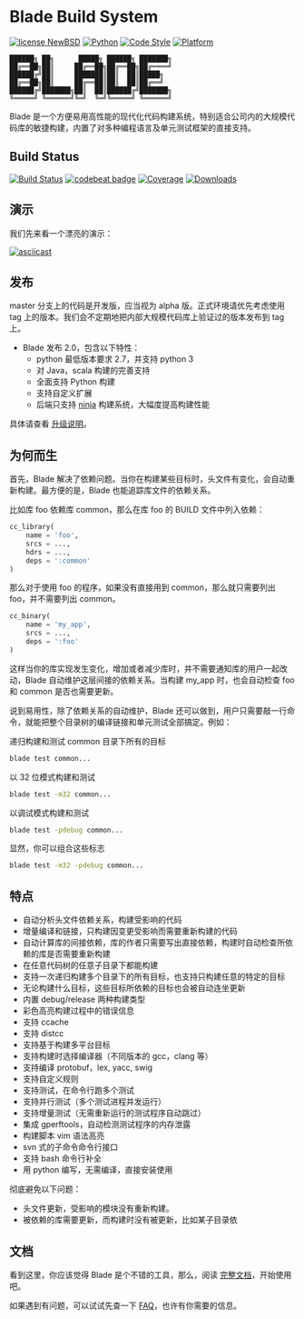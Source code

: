 # Blade Build System

[![license NewBSD](https://img.shields.io/badge/License-NewBSD-yellow.svg)](COPYING)
[![Python](https://img.shields.io/badge/language-python2,3-blue.svg)](https://www.python.org/)
[![Code Style](https://img.shields.io/badge/code%20style-google-blue.svg)](https://google.github.io/styleguide/pyguide.html)
[![Platform](https://img.shields.io/badge/platform-linux%20%7C%20macos-lightgrey.svg)](doc/zh_CN/prerequisites.md)

```text
██████╗ ██╗      █████╗ ██████╗ ███████╗
██╔══██╗██║     ██╔══██╗██╔══██╗██╔════╝
██████╔╝██║     ███████║██║  ██║█████╗
██╔══██╗██║     ██╔══██║██║  ██║██╔══╝
██████╔╝███████╗██║  ██║██████╔╝███████╗
╚═════╝ ╚══════╝╚═╝  ╚═╝╚═════╝ ╚══════╝
```

Blade 是一个方便易用高性能的现代化代码构建系统，特别适合公司内的大规模代码库的敏捷构建，内置了对多种编程语言及单元测试框架的直接支持。

## Build Status

[![Build Status](https://travis-ci.org/chen3feng/blade-build.svg?branch=master)](https://travis-ci.org/chen3feng/blade-build)
[![codebeat badge](https://codebeat.co/badges/e0d861b7-47cc-4023-9784-7d54246a3576)](https://codebeat.co/projects/github-com-chen3feng-blade-build-master)
[![Coverage](https://coveralls.io/repos/chen3feng/blade-build/badge.svg?branch=master)](https://coveralls.io/github/chen3feng/blade-build)
[![Downloads](https://img.shields.io/github/downloads/chen3feng/blade-build/total.svg)](https://github.com/chen3feng/blade-build/releases)

## 演示

我们先来看一个漂亮的演示：

[![asciicast](https://asciinema.org/a/o9uQ2uia4OVqghXUid7XSNjv1.svg)](https://asciinema.org/a/o9uQ2uia4OVqghXUid7XSNjv1)

## 发布

master 分支上的代码是开发版，应当视为 alpha 版。正式环境请优先考虑使用 tag 上的版本。我们会不定期地把内部大规模代码库上验证过的版本发布到 tag 上。

* Blade 发布 2.0，包含以下特性：
  * python 最低版本要求 2.7，并支持 python 3
  * 对 Java，scala 构建的完善支持
  * 全面支持 Python 构建
  * 支持自定义扩展
  * 后端只支持 [ninja](doc/zh_CN/config.md#global_config) 构建系统，大幅度提高构建性能

具体请查看 [升级说明](doc/zh_CN/upgrade-to-v2.md)。

## 为何而生

首先，Blade 解决了依赖问题。当你在构建某些目标时，头文件有变化，会自动重新构建。最方便的是，Blade 也能追踪库文件的依赖关系。

比如库 foo 依赖库 common，那么在库 foo 的 BUILD 文件中列入依赖：

```python
cc_library(
    name = 'foo',
    srcs = ...,
    hdrs = ...,
    deps = ':common'
)
```

那么对于使用 foo 的程序，如果没有直接用到 common，那么就只需要列出 foo，并不需要列出 common。

```python
cc_binary(
    name = 'my_app',
    srcs = ...,
    deps = ':foo'
)
```

这样当你的库实现发生变化，增加或者减少库时，并不需要通知库的用户一起改动，Blade 自动维护这层间接的依赖关系。当构建 my_app 时，也会自动检查 foo 和 common 是否也需要更新。

说到易用性，除了依赖关系的自动维护，Blade 还可以做到，用户只需要敲一行命令，就能把整个目录树的编译链接和单元测试全部搞定。例如：

递归构建和测试 common 目录下所有的目标

```bash
blade test common...
```

以 32 位模式构建和测试

```bash
blade test -m32 common...
```

以调试模式构建和测试

```bash
blade test -pdebug common...
```

显然，你可以组合这些标志

```bash
blade test -m32 -pdebug common...
```

## 特点

* 自动分析头文件依赖关系，构建受影响的代码
* 增量编译和链接，只构建因变更受影响而需要重新构建的代码
* 自动计算库的间接依赖，库的作者只需要写出直接依赖，构建时自动检查所依赖的库是否需要重新构建
* 在任意代码树的任意子目录下都能构建
* 支持一次递归构建多个目录下的所有目标，也支持只构建任意的特定的目标
* 无论构建什么目标，这些目标所依赖的目标也会被自动连坐更新
* 内置 debug/release 两种构建类型
* 彩色高亮构建过程中的错误信息
* 支持 ccache
* 支持 distcc
* 支持基于构建多平台目标
* 支持构建时选择编译器（不同版本的 gcc，clang 等）
* 支持编译 protobuf，lex, yacc, swig
* 支持自定义规则
* 支持测试，在命令行跑多个测试
* 支持并行测试（多个测试进程并发运行）
* 支持增量测试（无需重新运行的测试程序自动跳过）
* 集成 gperftools，自动检测测试程序的内存泄露
* 构建脚本 vim 语法高亮
* svn 式的子命令命令行接口
* 支持 bash 命令行补全
* 用 python 编写，无需编译，直接安装使用

彻底避免以下问题：

* 头文件更新，受影响的模块没有重新构建。
* 被依赖的库需要更新，而构建时没有被更新，比如某子目录依

## 文档

看到这里，你应该觉得 Blade 是个不错的工具，那么，阅读 [完整文档](doc/zh_CN/README.md)，开始使用吧。

如果遇到有问题，可以试试先查一下 [FAQ](doc/zh_CN/FAQ.md)，也许有你需要的信息。

